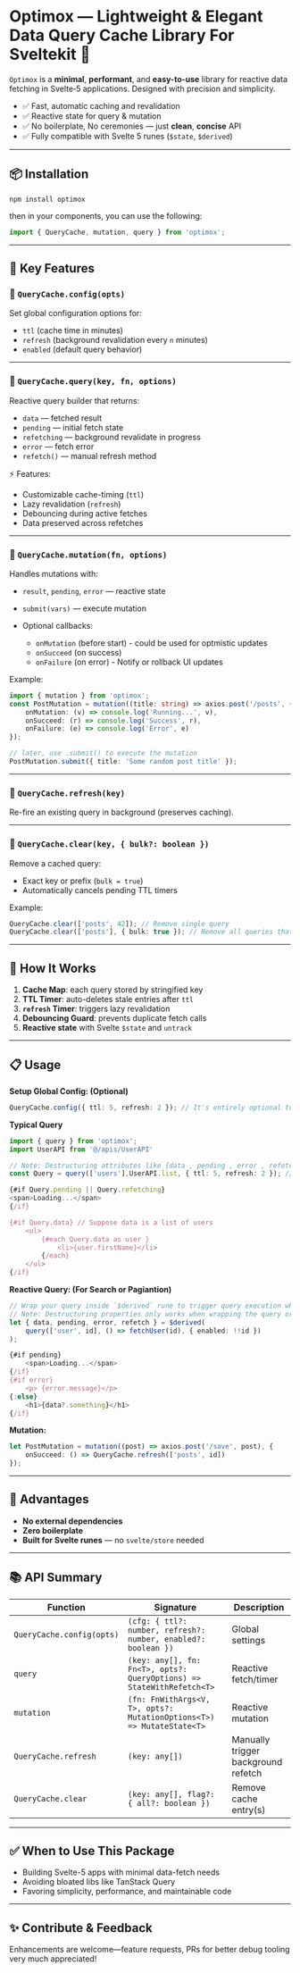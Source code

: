 # Optimox — Lightweight & Elegant Data Query Cache Library For Sveltekit 🌟

`Optimox` is a **minimal**, **performant**, and **easy-to-use** library for reactive data fetching in Svelte‑5 applications. Designed with precision and simplicity.

- ✅ Fast, automatic caching and revalidation
- ✅ Reactive state for query & mutation
- ✅ No boilerplate, No ceremonies — just **clean**, **concise** API
- ✅ Fully compatible with Svelte 5 runes (`$state`, `$derived`)

---

## 📦 Installation

```
npm install optimox
```

then in your components, you can use the following:

```ts
import { QueryCache, mutation, query } from 'optimox';
```

---

## 🚀 Key Features

### 🔧 `QueryCache.config(opts)`

Set global configuration options for:

- `ttl` (cache time in minutes)
- `refresh` (background revalidation every `n` minutes)
- `enabled` (default query behavior)

---

### 🧠 `QueryCache.query(key, fn, options)`

Reactive query builder that returns:

- `data` — fetched result
- `pending` — initial fetch state
- `refetching` — background revalidate in progress
- `error` — fetch error
- `refetch()` — manual refresh method

⚡ Features:

- Customizable cache-timing (`ttl`)
- Lazy revalidation (`refresh`)
- Debouncing during active fetches
- Data preserved across refetches

---

### 🔁 `QueryCache.mutation(fn, options)`

Handles mutations with:

- `result`, `pending`, `error` — reactive state
- `submit(vars)` — execute mutation
- Optional callbacks:

  - `onMutation` (before start) - could be used for optmistic updates
  - `onSucceed` (on success)
  - `onFailure` (on error) - Notify or rollback UI updates

Example:

```ts
import { mutation } from 'optimox';
const PostMutation = mutation((title: string) => axios.post('/posts', { title }), {
	onMutation: (v) => console.log('Running...', v),
	onSucceed: (r) => console.log('Success', r),
	onFailure: (e) => console.log('Error', e)
});

// later, use .submit() to execute the mutation
PostMutation.submit({ title: 'Some random post title' });
```

---

### 🧹 `QueryCache.refresh(key)`

Re-fire an existing query in background (preserves caching).

---

### 🧼 `QueryCache.clear(key, { bulk?: boolean })`

Remove a cached query:

- Exact key or prefix (`bulk = true`)
- Automatically cancels pending TTL timers

Example:

```ts
QueryCache.clear(['posts', 42]); // Remove single query
QueryCache.clear(['posts'], { bulk: true }); // Remove all queries that start with "posts"
```

---

## 🎯 How It Works

1. **Cache Map**: each query stored by stringified key
2. **TTL Timer**: auto-deletes stale entries after `ttl`
3. **`refresh` Timer**: triggers lazy revalidation
4. **Debouncing Guard**: prevents duplicate fetch calls
5. **Reactive state** with Svelte `$state` and `untrack`

---

## 📋 Usage

**Setup Global Config: (Optional)**

```ts
QueryCache.config({ ttl: 5, refresh: 2 }); // It's entirely optional to use this in your +layout.svelte if you're ok with default settings
```

**Typical Query**

```ts
import { query } from 'optimox';
import UserAPI from '@/apis/UserAPI'

// Note: Destructuring attributes like {data , pending , error , refetching} = query(['somekey'],fn) will not be reactive unless you wrap the query inside `$derived` rune
const Query = query(['users'],UserAPI.list, { ttl: 5, refresh: 2 }); // enabled option is true by default, even if not explicitly specified

{#if Query.pending || Query.refetching}
<span>Loading...</span>
{/if}

{#if Query.data} // Suppose data is a list of users
	<ul>
		{#each Query.data as user }
			<li>{user.firstName}</li>
		{/each}
	</ul>
{/if}

```

**Reactive Query: (For Search or Pagiantion)**

```ts
// Wrap your query inside `$derived` rune to trigger query execution whenever the `id` changes
// Note: Destructuring properties only works when wrapping the query or mutation inside a `$derived`, otherwise extracted properties will not be reactive
let { data, pending, error, refetch } = $derived(
	query(['user', id], () => fetchUser(id), { enabled: !!id })
);

{#if pending}
	<span>Loading...</span>
{/if}
{#if error}
	<p> {error.message}</p>
{:else}
	<h1>{data?.something}</h1>
{/if}


```

**Mutation:**

```ts
let PostMutation = mutation((post) => axios.post('/save', post), {
	onSucceed: () => QueryCache.refresh(['posts', id])
});
```

---

## 🎁 Advantages

- **No external dependencies**
- **Zero boilerplate**
- **Built for Svelte runes** — no `svelte/store` needed

---

## 📚 API Summary

| Function                  | Signature                                                             | Description                         |
| ------------------------- | --------------------------------------------------------------------- | ----------------------------------- |
| `QueryCache.config(opts)` | `(cfg: { ttl?: number, refresh?: number, enabled?: boolean })`        | Global settings                     |
| `query`                   | `(key: any[], fn: Fn<T>, opts?: QueryOptions) => StateWithRefetch<T>` | Reactive fetch/timer                |
| `mutation`                | `(fn: FnWithArgs<V, T>, opts?: MutationOptions<T>) => MutateState<T>` | Reactive mutation                   |
| `QueryCache.refresh`      | `(key: any[])`                                                        | Manually trigger background refetch |
| `QueryCache.clear`        | `(key: any[], flag?: { all?: boolean })`                              | Remove cache entry(s)               |

---

## ✅ When to Use This Package

- Building Svelte-5 apps with minimal data-fetch needs
- Avoiding bloated libs like TanStack Query
- Favoring simplicity, performance, and maintainable code

---

## ✨ Contribute & Feedback

Enhancements are welcome—feature requests, PRs for better debug tooling very much appreciated!
